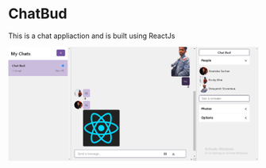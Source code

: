 # ChatBud
This is a chat appliaction and is built using ReactJs
<p align=center>
  <img src="Pic_of_Chat_Bud.png">
</p>
